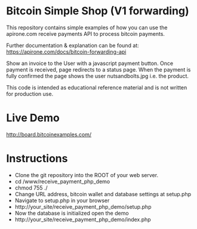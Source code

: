 # Bitcoin Simple Shop (V1 forwarding)
This repository contains simple examples of how you can use the apirone.com receive payments API to process bitcoin payments.

Further documentation & explanation can be found at: https://apirone.com/docs/bitcoin-forwarding-api

Show an invoice to the User with a javascript payment button. Once payment is received, page redirects to a status page. When the payment is fully confirmed the page shows the user nutsandbolts.jpg i.e. the product.

This code is intended as educational reference material and is not written for production use.

# Live Demo
http://board.bitcoinexamples.com/

# Instructions
* Clone the git repository into the ROOT of your web server.
* cd /www/receive_payment_php_demo
* chmod 755 ./
* Change URL address, bitcoin wallet and database settings at setup.php
* Navigate to setup.php in your browser
* http://your_site/receive_payment_php_demo/setup.php
* Now the database is initialized open the demo
* http://your_site/receive_payment_php_demo/index.php
